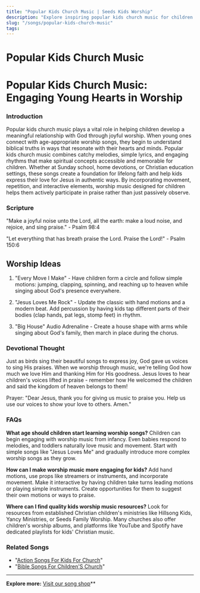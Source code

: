 ```yaml
---
title: "Popular Kids Church Music | Seeds Kids Worship"
description: "Explore inspiring popular kids church music for children's worship and faith development. Biblical music resources for families and ministry."
slug: "/songs/popular-kids-church-music"
tags:
---
```


# Popular Kids Church Music

# Popular Kids Church Music: Engaging Young Hearts in Worship

### Introduction
Popular kids church music plays a vital role in helping children develop a meaningful relationship with God through joyful worship. When young ones connect with age-appropriate worship songs, they begin to understand biblical truths in ways that resonate with their hearts and minds. Popular kids church music combines catchy melodies, simple lyrics, and engaging rhythms that make spiritual concepts accessible and memorable for children. Whether at Sunday school, home devotions, or Christian education settings, these songs create a foundation for lifelong faith and help kids express their love for Jesus in authentic ways. By incorporating movement, repetition, and interactive elements, worship music designed for children helps them actively participate in praise rather than just passively observe.

### Scripture
"Make a joyful noise unto the Lord, all the earth: make a loud noise, and rejoice, and sing praise." - Psalm 98:4

"Let everything that has breath praise the Lord. Praise the Lord!" - Psalm 150:6

## Worship Ideas
1. "Every Move I Make" - Have children form a circle and follow simple motions: jumping, clapping, spinning, and reaching up to heaven while singing about God's presence everywhere.

2. "Jesus Loves Me Rock" - Update the classic with hand motions and a modern beat. Add percussion by having kids tap different parts of their bodies (clap hands, pat legs, stomp feet) in rhythm.

3. "Big House" Audio Adrenaline - Create a house shape with arms while singing about God's family, then march in place during the chorus.

### Devotional Thought
Just as birds sing their beautiful songs to express joy, God gave us voices to sing His praises. When we worship through music, we're telling God how much we love Him and thanking Him for His goodness. Jesus loves to hear children's voices lifted in praise - remember how He welcomed the children and said the kingdom of heaven belongs to them!

Prayer: "Dear Jesus, thank you for giving us music to praise you. Help us use our voices to show your love to others. Amen."

### FAQs

**What age should children start learning worship songs?**
Children can begin engaging with worship music from infancy. Even babies respond to melodies, and toddlers naturally love music and movement. Start with simple songs like "Jesus Loves Me" and gradually introduce more complex worship songs as they grow.

**How can I make worship music more engaging for kids?**
Add hand motions, use props like streamers or instruments, and incorporate movement. Make it interactive by having children take turns leading motions or playing simple instruments. Create opportunities for them to suggest their own motions or ways to praise.

**Where can I find quality kids worship music resources?**
Look for resources from established Christian children's ministries like Hillsong Kids, Yancy Ministries, or Seeds Family Worship. Many churches also offer children's worship albums, and platforms like YouTube and Spotify have dedicated playlists for kids' Christian music.

### Related Songs

- "[Action Songs For Kids For Church](/songs/action-songs-for-kids-for-church/)"
- "[Bible Songs For Children'S Church](/songs/bible-songs-for-children-s-church/)"

---

**Explore more:** [Visit our song shop](https://seedskidsworship.com/shop)**

<!-- Schema Markup -->
<script type="application/ld+json">
{
  "@context": "https://schema.org",
  "@type": "MusicRecording",
  "name": "Popular Kids Church Music",
  "byArtist": {
    "@type": "MusicGroup",
    "name": "Seeds Kids Worship"
  },
  "isFamilyFriendly": true,
  "url": "https://seedskidsworship.com/songs/popular-kids-church-music/"
}
</script>